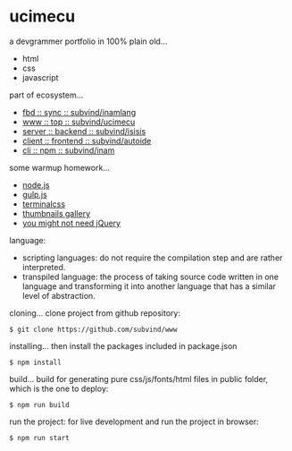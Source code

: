 ucimecu
========

a devgrammer portfolio in 100% plain old...
- html
- css
- javascript

part of ecosystem...
- [fbd :: sync :: subvind/inamlang](https://github.com/subvind/inamlang)
- [www :: top :: subvind/ucimecu](https://github.com/subvind/ucimecu)
- [server :: backend :: subvind/isisis](https://github.com/subvind/isisis)
- [client :: frontend :: subvind/autoide](https://github.com/subvind/autoide)
- [cli :: npm :: subvind/inam](https://github.com/subvind/inam)

some warmup homework...
- [node.js](https://nodejs.org/en)
- [gulp.js](https://gulpjs.com/)
- [terminalcss](https://terminalcss.xyz/)
- [thumbnails gallery](https://www.lightgalleryjs.com/demos/thumbnails/)
- [you might not need jQuery](https://youmightnotneedjquery.com/)

language:
- scripting languages: do not require the compilation step and are rather interpreted.
- transpiled language: the process of taking source code written in one language and transforming it into another language that has a similar level of abstraction.

cloning...
clone project from github repository:
```
$ git clone https://github.com/subvind/www
```

installing...
then install the packages included in package.json
```
$ npm install
```

build...
build for generating pure css/js/fonts/html files in public folder, which is the one to deploy:
```
$ npm run build
```

run the project:
for live development and run the project in browser:
```
$ npm run start
```
